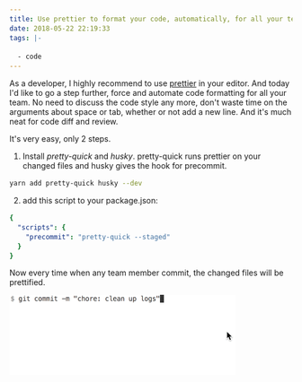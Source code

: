 ```yaml
---
title: Use prettier to format your code, automatically, for all your team
date: 2018-05-22 22:19:33
tags: |-

  - code
---
```


As a developer, I highly recommend to use [prettier](https://prettier.io/) in your editor. And today I'd like to go a step further, force and automate code formatting for all your team. No need to discuss the code style any more, don't waste time on the arguments about space or tab, whether or not add a new line. And it's much neat for code diff and review.

It's very easy, only 2 steps.
1. Install *pretty-quick* and *husky*. pretty-quick runs prettier on your changed files and husky gives the hook for precommit.

```sh
yarn add pretty-quick husky --dev
```

2. add this script to your package.json:

```yml
{
  "scripts": {
    "precommit": "pretty-quick --staged"
  }
}
```

Now every time when any team member commit, the changed files will be prettified.

![](https://github.com/azz/pretty-quick/raw/master/img/precommit.gif)
